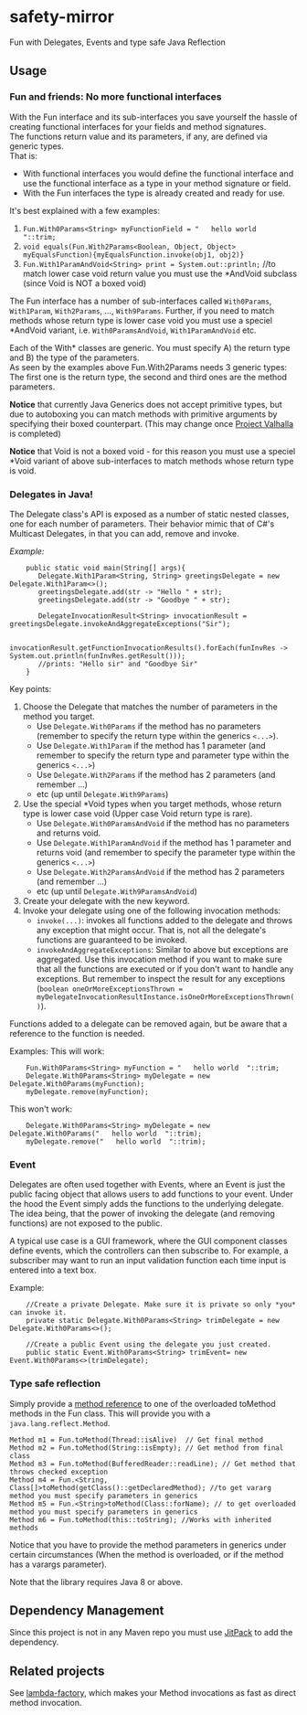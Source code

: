 # safety-mirror
Fun with Delegates, Events and type safe Java Reflection

## Usage

### Fun and friends: No more functional interfaces
With the Fun interface and its sub-interfaces you save yourself the hassle of creating functional interfaces 
for your fields and method signatures.  
The functions return value and its parameters, if any, are defined via generic types.  
That is:
* With functional interfaces you would define the functional interface and use the functional interface as a type in your method signature or field.
* With the Fun interfaces the type is already created and ready for use.

It's best explained with a few examples:  

 1. `Fun.With0Params<String> myFunctionField = "   hello world   "::trim;`
 1. `void equals(Fun.With2Params<Boolean, Object, Object> myEqualsFunction){myEqualsFunction.invoke(obj1, obj2)}`
 1. `Fun.With1ParamAndVoid<String> print = System.out::println;` //to match lower case void return value you must use the *AndVoid subclass (since Void is NOT a boxed void)

The Fun interface has a number of sub-interfaces called `With0Params`, `With1Param`, `With2Params`, ..., `With9Params`.
Further, if you need to match methods whose return type is lower case void you must use a speciel *AndVoid variant, i.e. `With0ParamsAndVoid`, `With1ParamAndVoid` etc.  

Each of the With* classes are generic. You must specify A) the return type and B) the type of the parameters.  
As seen by the examples above Fun.With2Params needs 3 generic types: The first one is the return type, the second and
third ones are the method parameters.

**Notice** that currently Java Generics does not accept primitive types, but due to autoboxing you can match
methods with primitive arguments by specifying their boxed counterpart. (This may change once [Project Valhalla](https://en.wikipedia.org/wiki/Project_Valhalla_(Java_language)) is completed)  

**Notice** that Void is not a boxed void - for this reason you must use a speciel *Void variant of above sub-interfaces
to match methods whose return type is void.  


### Delegates in Java!
The Delegate class's API is exposed as a number of static nested classes, one for each number of parameters.
Their behavior mimic that of C#'s Multicast Delegates, in that you can add, remove and invoke.

*Example:*
 ```
     public static void main(String[] args){
        Delegate.With1Param<String, String> greetingsDelegate = new Delegate.With1Param<>();
        greetingsDelegate.add(str -> "Hello " + str);
        greetingsDelegate.add(str -> "Goodbye " + str);

        DelegateInvocationResult<String> invocationResult = greetingsDelegate.invokeAndAggregateExceptions("Sir");

        invocationResult.getFunctionInvocationResults().forEach(funInvRes -> System.out.println(funInvRes.getResult()));
        //prints: "Hello sir" and "Goodbye Sir"
     }
```

Key points:
 1. Choose the Delegate that matches the number of parameters in the method you target.
    * Use `Delegate.With0Params` if the method has no parameters (remember to specify the return type within the generics `<...>`).
    * Use `Delegate.With1Param` if the method has 1 parameter (and remember to specify the return type and parameter type within the generics `<...>`)
    * Use `Delegate.With2Params` if the method has 2 parameters (and remember ...)
    * etc (up until `Delegate.With9Params`)
 1. Use the special *Void types when you target methods, whose return type is lower case void (Upper case Void return type is rare).
    * Use `Delegate.With0ParamsAndVoid` if the method has no parameters and returns void.
    * Use `Delegate.With1ParamAndVoid` if the method has 1 parameter and returns void (and remember to specify the parameter type within the generics `<...>`)
    * Use `Delegate.With2ParamsAndVoid` if the method has 2 parameters (and remember ...)
    * etc (up until `Delegate.With9ParamsAndVoid`)
  1. Create your delegate with the new keyword.
  1. Invoke your delegate using one of the following invocation methods:
     * `invoke(...)`: invokes all functions added to the delegate and throws any exception that might occur.
     That is, not all the delegate's functions are guaranteed to be invoked.
     * `invokeAndAggregateExceptions`: Similar to above but exceptions are aggregated. 
     Use this invocation method if you want to make sure that all the functions are executed
     or if you don't want to handle any exceptions. But remember to inspect the result for any
     exceptions (`boolean oneOrMoreExceptionsThrown = myDelegateInvocationResultInstance.isOneOrMoreExceptionsThrown()`).
    
Functions added to a delegate can be removed again, but be aware that a reference to the function is needed.

Examples: 
This will work:
```
    Fun.With0Params<String> myFunction = "   hello world  "::trim;
    Delegate.With0Params<String> myDelegate = new Delegate.With0Params(myFunction);
    myDelegate.remove(myFunction);
```
 This won't work:
``` 
    Delegate.With0Params<String> myDelegate = new Delegate.With0Params("   hello world  "::trim);
    myDelegate.remove("   hello world  "::trim);
```
### Event

Delegates are often used together with Events, where an Event is just the public facing object
that allows users to add functions to your event. Under the hood the Event simply adds the functions to the underlying 
delegate. The idea being, that the power of invoking the delegate (and removing functions) are not exposed to the public.

A typical use case is a GUI framework, where the GUI component classes define events, which
the controllers can then subscribe to. For example, a subscriber may want to run an input validation function
each time input is entered into a text box.

Example:

```
    //Create a private Delegate. Make sure it is private so only *you* can invoke it.
    private static Delegate.With0Params<String> trimDelegate = new Delegate.With0Params<>();

    //Create a public Event using the delegate you just created.
    public static Event.With0Params<String> trimEvent= new Event.With0Params<>(trimDelegate);
```
 

### Type safe reflection
Simply provide a [method reference](https://docs.oracle.com/javase/tutorial/java/javaOO/methodreferences.html) 
to one of the overloaded toMethod methods in the Fun class. This will provide you with a `java.lang.reflect.Method`.

    
    Method m1 = Fun.toMethod(Thread::isAlive)  // Get final method
    Method m2 = Fun.toMethod(String::isEmpty); // Get method from final class
    Method m3 = Fun.toMethod(BufferedReader::readLine); // Get method that throws checked exception
    Method m4 = Fun.<String, Class[]>toMethod(getClass()::getDeclaredMethod); //to get vararg method you must specify parameters in generics
    Method m5 = Fun.<String>toMethod(Class::forName); // to get overloaded method you must specify parameters in generics
    Method m6 = Fun.toMethod(this::toString); //Works with inherited methods

Notice that you have to provide the method parameters in generics under certain circumstances 
(When the method is overloaded, or if the method has a varargs parameter).    
    
Note that the library requires Java 8 or above.

## Dependency Management

Since this project is not in any Maven repo you must use [JitPack](https://jitpack.io/) to add the dependency.

## Related projects
See [lambda-factory](https://github.com/Hervian/lambda-factory), which makes your Method invocations as fast as direct method invocation.
